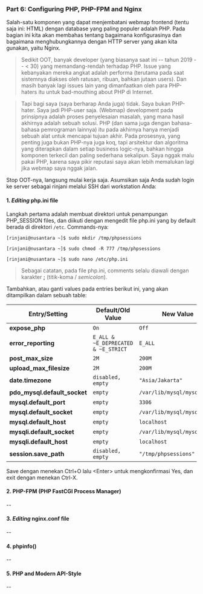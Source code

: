 ### Part 6: Configuring PHP, PHP-FPM and Nginx

Salah-satu komponen yang dapat menjembatani webmap frontend (tentu saja ini: HTML) dengan database yang paling populer adalah PHP. Pada bagian ini kita akan membahas tentang bagaimana konfigurasinya dan bagaimana menghubungkannya dengan HTTP server yang akan kita gunakan, yaitu Nginx.

> Sedikit OOT, banyak developer (yang biasanya saat ini -- tahun 2019 -- \< 30) yang memandang-rendah terhadap PHP. Issue yang kebanyakan mereka angkat adalah performa (terutama pada saat sistemnya diakses oleh ratusan, ribuan, bahkan jutaan users). Dan masih banyak lagi issues lain yang dimanfaatkan oleh para PHP-haters itu untuk bad-mouthing about PHP di Internet.

> Tapi bagi saya (saya berharap Anda juga) tidak. Saya bukan PHP-hater. Saya jadi PHP-user saja. (Webmap) development pada prinsipnya adalah proses penyelesaian masalah, yang mana hasil akhirnya adalah sebuah solusi. PHP (dan sama juga dengan bahasa-bahasa pemrograman lainnya) itu pada akhirnya hanya menjadi sebuah alat untuk mencapai tujuan akhir. Pada prosesnya, yang penting juga bukan PHP-nya juga koq, tapi arsitektur dan algoritma yang diterapkan dalam setiap business logic-nya, bahkan hingga komponen terkecil dan paling sederhana sekalipun. Saya nggak malu pakai PHP, karena saya pikir reputasi saya akan lebih memalukan lagi jika webmap saya nggak jalan.

Stop OOT-nya, langsung mulai kerja saja. Asumsikan saja Anda sudah login ke server sebagai rinjani melalui SSH dari workstation Anda:

#### 1. _Editing_ php.ini file

  Langkah pertama adalah membuat direktori untuk penampungan PHP_SESSION files, dan diikuti dengan mengedit file php.ini yang by default berada di direktori ```/etc```. Commands-nya:
  
  ```
  [rinjani@nusantara ~]$ sudo mkdir /tmp/phpsessions
  
  [rinjani@nusantara ~]$ sudo chmod -R 777 /tmp/phpsessions
  
  [rinjani@nusantara ~]$ sudo nano /etc/php.ini
  ```
  
  > Sebagai catatan, pada file php.ini, comments selalu diawali dengan karakter **;** (titik-koma / _semicolon_).
  
  Tambahkan, atau ganti values pada entries berikut ini, yang akan ditampilkan dalam sebuah table:
  
  Entry/Setting | Default/Old Value | New Value | Comments
  ------------- | ----------------- | --------- | --------
  **expose_php** | ```On``` | ```Off``` | -
  **error_reporting** | ```E_ALL & ~E_DEPRECATED & ~E_STRICT``` | ```E_ALL``` | -
  **post_max_size** | ```2M``` | ```200M``` | -
  **upload_max_filesize** | ```2M``` | ```200M``` | -
  **date.timezone** | ```disabled, empty``` | ```"Asia/Jakarta"``` | ```uncomment first```
  **pdo_mysql.default_socket** | ```empty``` | ```/var/lib/mysql/mysql.sock``` | -
  **mysql.default_port** | ```empty``` | ```3306``` | -
  **mysql.default_socket** | ```empty``` | ```/var/lib/mysql/mysql.sock``` | -
  **mysql.default_host** | ```empty``` | ```localhost``` | -
  **mysqli.default_socket** | ```empty``` | ```/var/lib/mysql/mysql.sock``` | -
  **mysqli.default_host** | ```empty``` | ```localhost``` | -
  **session.save_path** | ```disabled, empty``` | ```"/tmp/phpsessions"``` | ```uncomment first```
  
  Save dengan menekan Ctrl+O lalu \<Enter\> untuk mengkonfirmasi Yes, dan exit dengan menekan Ctrl-X.
  
#### 2. PHP-FPM (PHP FastCGI Process Manager)

  --
  
#### 3. _Editing_ nginx.conf file

  --
  
#### 4. phpinfo()

  --
  
#### 5. PHP and Modern API-Style

  --
  
